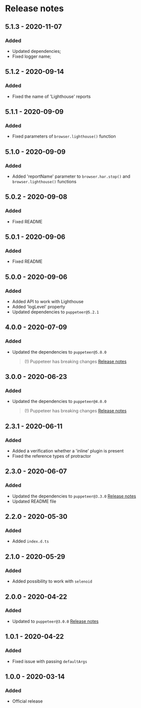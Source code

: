 # Release notes

## 5.1.3 - 2020-11-07

### Added

* Updated dependencies;
* Fixed logger name;

## 5.1.2 - 2020-09-14

### Added

* Fixed the name of 'Lighthouse' reports

## 5.1.1 - 2020-09-09

### Added

* Fixed parameters of `browser.lighthouse()` function

## 5.1.0 - 2020-09-09

### Added

* Added 'reportName' parameter to `browser.har.stop()` and `browser.lighthouse()` functions 

## 5.0.2 - 2020-09-08

### Added

* Fixed README

## 5.0.1 - 2020-09-06

### Added

* Fixed README

## 5.0.0 - 2020-09-06

### Added

* Added API to work with Lighthouse
* Added 'logLevel' property
* Updated dependencies to `puppeteer@5.2.1`

## 4.0.0 - 2020-07-09

### Added

* Updated the dependencies to `puppeteer@5.0.0`
    > (!) Puppeteer has breaking changes [Release notes](https://github.com/puppeteer/puppeteer/releases/tag/v5.0.0)

## 3.0.0 - 2020-06-23

### Added

* Updated the dependencies to `puppeteer@4.0.0`
    > (!) Puppeteer has breaking changes [Release notes](https://github.com/puppeteer/puppeteer/releases/tag/v4.0.0)

## 2.3.1 - 2020-06-11

### Added

* Added a verification whether a 'inline' plugin is present
* Fixed the reference types of protractor 

## 2.3.0 - 2020-06-07

### Added

* Updated the dependencies to `puppeteer@3.3.0` [Release notes](https://github.com/puppeteer/puppeteer/releases/tag/v3.3.0)
* Updated README file

## 2.2.0 - 2020-05-30

### Added

* Added `index.d.ts`

## 2.1.0 - 2020-05-29

### Added

* Added possibility to work with `selenoid`

## 2.0.0 - 2020-04-22

### Added

* Updated to `puppeteer@3.0.0` [Release notes](https://github.com/puppeteer/puppeteer/releases/tag/v3.0.0)

## 1.0.1 - 2020-04-22

### Added

* Fixed issue with passing `defaultArgs`

## 1.0.0 - 2020-03-14

### Added

* Official release
